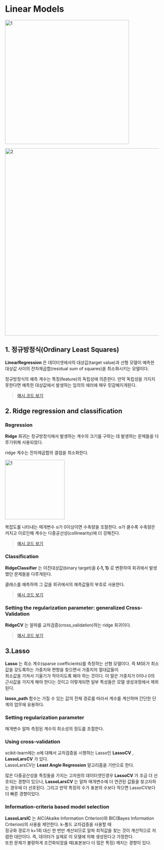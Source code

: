 # Linear Models

<img width="406" alt="1" src="https://user-images.githubusercontent.com/43739827/86226136-2e202a00-bbc6-11ea-9792-e822f0274565.png"></img>  

<img width="613" alt="2" src="https://user-images.githubusercontent.com/43739827/86226145-30828400-bbc6-11ea-99e0-43b7b18a91e4.png"></img>  

## 1. 정규방정식(Ordinary Least Squares)  

**LinearRegression** 은 데이터셋에서의 대상값(target value)과 선형 모델이 예측한 대상값 사이의 잔차제곱합(residual sum of squares)을 최소화시키는 모델이다.  

정규방정식의 예측 계수는 특징(feature)의 독립성에 의존한다. 만약 독립성을 가지지 못한다면 예측한 대상값에서 발생하는 임의의 에러에 매우 민감해지게된다.  

> [예시 코드 보기](https://github.com/galaxy1014/ML_module_summary/blob/master/Scikit-learn/1.%20Supervised%20learning/2.%20Linear%20Model/Ridge%20Classification.ipynb)  

## 2. Ridge regression and classification  

### Regression  

**Ridge** 회귀는 정규방정식에서 발생하는 계수의 크기를 구하는 데 발생하는 문제들을 다루기위해 사용되었다.  

ridge 계수는 잔차제곱합의 결점을 최소화한다.  

<img width="195" alt="1" src="https://user-images.githubusercontent.com/43739827/86231277-447db400-bbcd-11ea-96e9-9934b53a565e.png"></img>  

복잡도를 나타내는 매개변수 α가 0이상이면 수축량을 조절한다. α가 클수록 수축량은 커지고 이로인해 계수는 다중공선성(collinearity)에 더 강해진다.  

> [예시 코드 보기](https://github.com/galaxy1014/ML_module_summary/blob/master/Scikit-learn/1.%20Supervised%20learning/2.%20Linear%20Model/Ridge%20Regression.ipynb)  

### Classification  

**RidgeClassifier** 는 이진대상값(binary target)을 **{-1, 1}** 로 변환하여 회귀에서 발생했던 문제들을 다루게된다.  

클래스를 예측하여 그 값을 회귀에서의 예측값들의 부호로 사용한다.  

> [예시 코드 보기](https://github.com/galaxy1014/ML_module_summary/blob/master/Scikit-learn/1.%20Supervised%20learning/2.%20Linear%20Model/Ridge%20Classification.ipynb)  

### Setting the regularization parameter: generalized Cross-Validation  

**RidgeCV** 는 알파를 교차검증(cross_validation)하는 ridge 회귀이다.

> [예시 코드 보기](https://github.com/galaxy1014/ML_module_summary/blob/master/Scikit-learn/1.%20Supervised%20learning/2.%20Linear%20Model/RidgeCV.ipynb)

## 3.Lasso  

**Lasso** 는 희소 계수(sparse coefficients)를 측정하는 선형 모델이다. 즉 MSE가 최소값을 갖도록하는 가중치와 편향을 찾으면서 가중치의 절대값들이  
최소값을 가져서 기울기가 작아지도록 해야 하는 것이다. 이 말은 가중치가 0이나 0의 근사값을 가지게 해야 한다는 것이고 이렇게되면 일부 특성들은 모델 생성과정에서 제외된다.  

**lasso_path** 함수는 가질 수 있는 값의 전체 경로를 따라서 계수를 계산하며 간단한 단계의 업무에 유용하다.  

### Setting regularization parameter  

매개변수 알파 측정된 계수의 희소성의 정도를 조절한다.  

### Using cross-validation  

scikit-learn에는 α에 대해서 교차검증을 시행하는 Lasso인 **LassoCV** , **LassoLarsCV** 가 있다.  
LassoLarsCV는 **Least Angle Regression** 알고리즘을 기반으로 한다.  

많은 다중공산성을 특징들을 가지는 고차원의 데이터셋인경우 **LassoCV** 가 조금 더 선호되는 경향이 있으나, **LassoLarsCV** 는 알파 매개변수에 더 연관된 값들을 찾고자하는 경우에 더 선호된다. 그리고 만약 특징의 수가 표본의 수보다 작으면 LassoCV보다 더 빠른 경향이있다.

### Information-criteria based model selection  

**LassoLarsIC** 는 AIC(Akaike Information Criterion)와 BIC(Bayes Information Criterion)의 사용을 제안한다. k-폴드 교차검증을 사용할 때  
정규화 경로가 k+1회 대신 한 번만 계산되므로 알파 최적값을 찾는 것이 계산적으로 저렴한 대안이다. 즉, 데이터가 실제로 이 모델에 의해 생성된다고 가정한다.  
또한 문제가 불량하게 조건화되었을 때(표본보다 더 많은 특징) 깨지는 경향이 있다.
